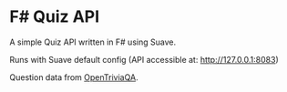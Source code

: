 # F# Quiz API
A simple Quiz API written in F# using Suave.

Runs with Suave default config (API accessible at: http://127.0.0.1:8083)

Question data from [OpenTriviaQA](https://github.com/uberspot/OpenTriviaQA).